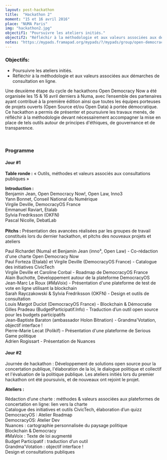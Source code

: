 ```yaml
---
layout: post-hackathon
title:  "Hackathon 2"
moment: "15 et 16 avril 2016"
place: "NUMA Paris"
img: "hackathon2.jpg"
objectif1: "Poursuivre les ateliers initiés."
objectif2: "Réfléchir à la méthodologie et aux valeurs associées aux démarches de consultation en ligne."
notes: "https://mypads.framapad.org/mypads/?/mypads/group/open-democracy-now-z42av7kt/pad/view/hackathon-opendemocracynow-2-j48a7lu"
---
```


### Objectifs:

- Poursuivre les ateliers initiés.
- Réfléchir à la méthodologie et aux valeurs associées aux démarches de consultation en ligne.

Une deuxième étape du cycle de hackathons Open Democracy Now a été organisée les 15 & 16 avril derniers à Numa, avec l’ensemble des partenaires ayant contribué à la première édition ainsi que toutes les équipes porteuses de projets ouverts (Open Source et/ou Open Data) à portée démocratique.  Ce hackathon a permis de présenter et poursuivre les travaux menés, de réfléchir à la méthodologie devant nécessairement accompagner la mise en place de tels outils autour de principes d'éthiques, de gouvernance et de transparence. 

<br>

### Programme

#### Jour #1

<b>Table ronde :</b> « Outils, méthodes et valeurs associés aux consultations publiques » 

<b>Introduction :</b><br>
Benjamin Jean, Open Democracy Now!, Open Law, Inno3<br>
Yann Bonnet, Conseil National du Numérique<br>
Virgile Deville, DemocracyOS France<br>
Emmanuel Raviart​, Etalab<br>
Sylvia Fredriksson (OKFN)<br>
Pascal Nicolle, DebatLab <br>
<br>
<b>Pitchs :</b> Présentation des avancées réalisées par les groupes de travail constitués lors du dernier hackathon, et pitchs des nouveaux projets et ateliers <br>

Paul Richardet (Numa) et Benjamin Jean (inno³, Open Law) - Co-rédaction d'une charte Open Democracy Now<br>
Paul Forteza (Etalab) et Virgile Deville (DemocracyOS France) - Catalogue des initiatives CivicTech<br>
Virgile Deville et Caroline Corbal - Roadmap de DemocracyOS France<br>
Alain Buchotte, Développement autour de la plateforme DemocracyOS<br>
Jean-Marc Le Roux (#MaVoix) - Présentation d'une plateforme de test de vote en ligne utilisant la blockchain<br>
Sarah Rayczakowski & Sylvia Fredriksson (OKFN) - Design et outils de consultation<br>
Louis Margot Duclot (DemocracyOS France) - Blockchain & Démocratie<br>
Gilles Pradeau (BudgetParticipatif.Info) - Traduction d’un outil open source pour les budgets participatifs<br>
Jean-Baptiste Baraton (ambassador Holon Bitnation) - Grandma'Votation, objectif interface !<br>
Pierre-Marie Lecat (Polikif) – Présentation d'une plateforme de Serious Game politique<br>
Adrien Rogissart - Présentation de Nuances<br>


#### Jour #2

Journée de hackathon : Développement de solutions open source pour la concertation publique, l'élaboration de la loi, le dialogue politique et collectif et l'évaluation de la politique publique. Les ateliers initiés lors du premier hackathon ont été poursuivis, et de nouveaux ont rejoint le projet.

<b>Ateliers :</b>

Rédaction d’une charte : méthodes & valeurs associées aux plateformes de concertation en ligne: lien vers la charte<br>
Catalogue des initiatives et outils CivicTech, élaboration d’un quizz<br>
DemocracyOS : Atelier Roadmap<br>
DemocracyOS: Atelier Dev<br>
Nuances : cartographie personnalisée du paysage politique<br>
Blockchain & Democracy<br>
#MaVoix : Texte de loi augmenté<br>
Budget Participatif : traduction d’un outil<br>
Grandma'Votation : objectif interface !<br>
Design et consultations publiques